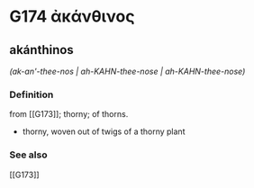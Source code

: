 # G174 ἀκάνθινος

## akánthinos

_(ak-an'-thee-nos | ah-KAHN-thee-nose | ah-KAHN-thee-nose)_

### Definition

from [[G173]]; thorny; of thorns.

- thorny, woven out of twigs of a thorny plant

### See also

[[G173]]

